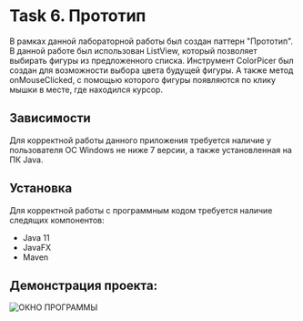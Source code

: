 # Task 6. Прототип
В рамках данной лабораторной работы был создан паттерн "Прототип".
В данной работе был использован ListView, который позволяет выбирать фигуры из предложенного списка. Инструмент ColorPicer был создан для возможности выбора цвета будущей фигуры. 
А также метод onMouseClicked, с помощью которого фигуры появляются по клику мышки в месте, где находился курсор.
## Зависимости
Для корректной работы данного приложения требуется наличие у пользователя ОС Windows не ниже 7 версии, а также установленная на ПК Java.
## Установка
Для корректной работы с программным кодом требуется наличие следящих компонентов:
- Java 11
- JavaFX
- Maven
## Демонстрация проекта:
![ОКНО ПРОГРАММЫ](https://user-images.githubusercontent.com/112715848/209112866-110a164f-40a4-4cda-bb1a-9aae795a2e5a.png)
